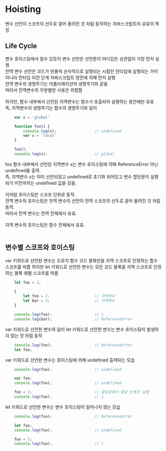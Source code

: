 # Hoisting
변수 선언이 스코프의 선두로 끌어 올려진 것 처럼 동작하는 자바스크립트의 공유의 특징


## Life Cycle
변수 호이스팅에서 알수 있듯이 변수 선언은 선언문이 어디있든 상관없이 가장 먼저 실행<br>
전역 변수 선언은 코드가 한줄씩 순차적으로 실행되는 시점인 런타임에 실행되는 거이 아니라 런타임 이전 단계 자바스크립트 엔진에 의해 먼저 실행<br>
전역 변수의 생명주기는 어플리케이션의 생명주기와 같음<br>
따라서 전역변수의 무분별한 사용은 위험함<br>
<br>
하지만, 함수 내부에서 선언된 지역변수는 함수가 호출되어 실행하는 동안에만 유효<br>
즉, 지역변수의 생명주기는 함수의 생명주기와 일치<br>


```javascript
    var x = 'global'

    function foo() {
        console.log(x);                 // undefined
        var x = 'local'
    }

    foo();
    console.log(x);                     // global

```

foo 함수 내부에서 선언된 지역변수 x는 변수 호이스팅에 의해 ReferenceError 아닌 undefined를 출력.<br>
즉, 지역변수 x는 이미 선언되었고 undefined로 초기화 되어있고 변수 할당문이 실행되기 이전까지는 undefined 값을 갖음.<br>
<br>
이처럼 호이스팅은 스코프 단위로 동작.<br>
전역 변수의 호이스팅은 전역 변수의 선언이 전역 스코프의 선두로 끌어 올려진 것 처럼 동작.<br>
따라서 전역 변수는 전역 전체에서 유효.
<br><br>
지역 변수의 호이스팅은 함수 전체에서 유효.<br>
<br>

## 변수별 스코프와 호이스팅
var 키워드로 선언된 변수는 오로지 함수 코드 블록만을 지역 스코프로 인정하는 함수 스코프를 따름
하지만 let 키워드로 선언한 변수는 모든 코드 블록을 지역 스코프로 인정하는 블록 레벨 스코프를 따름

```javascript
    let foo = 1;

    {
        let foo = 2;                    // 지역변수
        let bar = 3;                    // 지역변수 
    }

    console.log(foo);                   // 1
    console.log(bar);                   // ReferenceError
```

var 키워드로 선언한 변수와 달리 let 키워드로 선언한 변수는 변수 호이스팅이 발생하지 않는 것 처럼 동작

```javascript
    console.log(foo);                   // ReferenceError
    let foo;
```

var 키워드로 선언한 변수는 호이스팅에 의해 undefined 출력되는 모습
```javascript
    console.log(foo);                   // undefined

    var foo;
    console.log(foo);                   // undefined

    foo = 1;                            // 할당문에서 할당 단계가 실행
    console.log(foo);                   // 1
```

let 키워드로 선언한 변수는 변수 호이스팅이 일어나지 않는 모습
```javascript
    console.log(foo);                   // ReferenceError

    let foo;
    console.log(foo);                   // undefined

    foo = 1;
    console.log(foo);                   // 1
```






